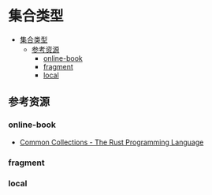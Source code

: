 # 集合类型

<!--ts-->
* [集合类型](#集合类型)
   * [参考资源](#参考资源)
      * [online-book](#online-book)
      * [fragment](#fragment)
      * [local](#local)

<!-- Created by https://github.com/ekalinin/github-markdown-toc -->
<!-- Added by: runner, at: Mon Jul 18 13:46:36 UTC 2022 -->

<!--te-->

## 参考资源

### online-book

- [Common Collections - The Rust Programming Language](https://doc.rust-lang.org/book/ch08-00-common-collections.html)

### fragment

### local
